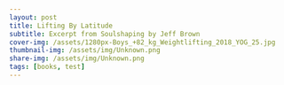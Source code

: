 ```yaml
---
layout: post
title: Lifting By Latitude
subtitle: Excerpt from Soulshaping by Jeff Brown
cover-img: /assets/1280px-Boys_+82_kg_Weightlifting_2018_YOG_25.jpg
thumbnail-img: /assets/img/Unknown.png
share-img: /assets/img/Unknown.png
tags: [books, test]
---
```

